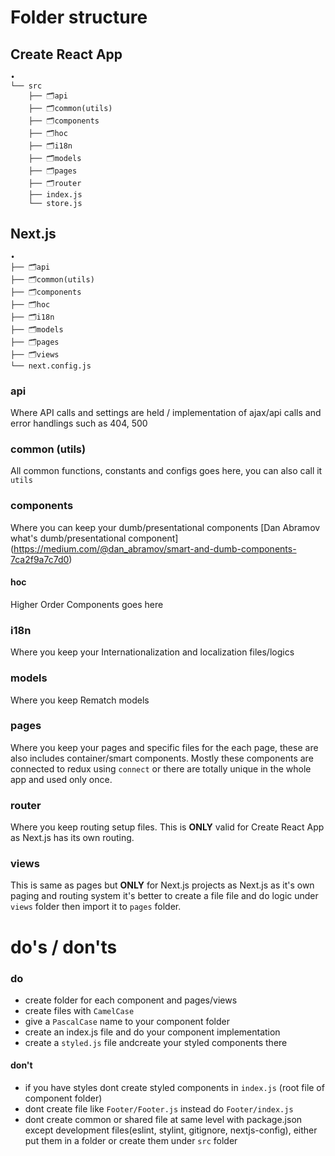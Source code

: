 # Folder structure

## Create React App
```
•
└── src
    ├── 🗂api
    ├── 🗂common(utils)
    ├── 🗂components
    ├── 🗂hoc    
    ├── 🗂i18n    
    ├── 🗂models
    ├── 🗂pages
    ├── 🗂router
    ├── index.js
    └── store.js
```

## Next.js
```
•
├── 🗂api
├── 🗂common(utils)
├── 🗂components
├── 🗂hoc
├── 🗂i18n   
├── 🗂models
├── 🗂pages
├── 🗂views
└── next.config.js
```


### api
Where API calls and settings are held / implementation of ajax/api calls and error handlings such as 404, 500

### common (utils)
All common functions, constants and configs goes here, you can also call it `utils`

### components
Where you can keep your dumb/presentational components
[Dan Abramov what's dumb/presentational component] (https://medium.com/@dan_abramov/smart-and-dumb-components-7ca2f9a7c7d0)

#### hoc
Higher Order Components goes here

### i18n
Where you keep your Internationalization and localization files/logics

### models
Where you keep Rematch models

### pages
Where you keep your pages and specific files for the each page, these are also includes container/smart components. Mostly these components are connected to redux using `connect` or there are totally unique in the whole app and used only once.

### router
Where you keep routing setup files. This is __ONLY__ valid for Create React App as Next.js has its own routing. 

### views
This is same as pages but __ONLY__ for Next.js projects as Next.js as it's own paging and routing system it's better to create a file file and  do logic under `views` folder then import it to `pages` folder.

# do's / don'ts

### do
- create folder for each component and pages/views
- create files with `CamelCase`
- give a `PascalCase` name to your component folder
- create an index.js file and do your component implementation
- create a `styled.js` file andcreate your styled components there

#### don't
- if you have styles dont create styled components in `index.js` (root file of component folder)
- dont create file like `Footer/Footer.js` instead do `Footer/index.js`
- dont create common or shared file at same level with package.json except development files(eslint, stylint, gitignore, nextjs-config), either put them in a folder or create them under `src` folder
